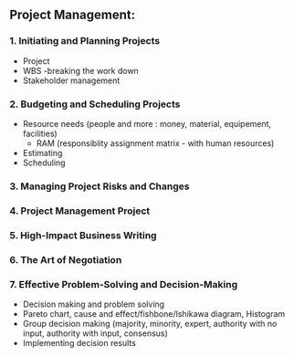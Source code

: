 ## Project Management:

### 1. Initiating and Planning Projects
  - Project
  - WBS -breaking the work down
  - Stakeholder management

### 2. Budgeting and Scheduling Projects
  - Resource needs (people and more : money, material, equipement, facilities)
    - RAM (responsiblity assignment matrix - with human resources)
  - Estimating
  - Scheduling

### 3. Managing Project Risks and Changes

### 4. Project Management Project

### 5. High-Impact Business Writing

### 6. The Art of Negotiation

### 7. Effective Problem-Solving and Decision-Making
  - Decision making and problem solving
  - Pareto chart, cause and effect/fishbone/Ishikawa diagram, Histogram
  - Group decision making (majority, minority, expert, authority with no input, authority with input, consensus)
  - Implementing decision results
